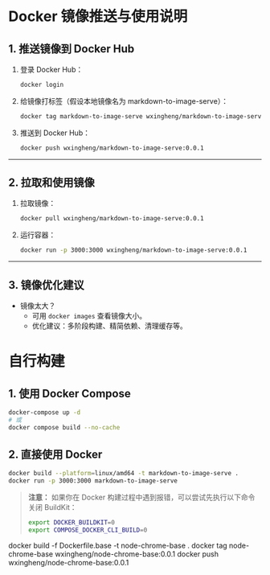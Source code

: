 <!--
 * @Author: wxingheng
 * @Date: 2025-07-23 17:55:43
 * @LastEditTime: 2025-07-24 17:42:59
 * @LastEditors: wxingheng
 * @Description: Docker 镜像推送与使用说明
 * @FilePath: /markdown-to-image-serve/dev.md
-->

# Docker 镜像推送与使用说明

## 1. 推送镜像到 Docker Hub

1. 登录 Docker Hub：
   ```bash
   docker login
   ```
2. 给镜像打标签（假设本地镜像名为 markdown-to-image-serve）：
   ```bash
   docker tag markdown-to-image-serve wxingheng/markdown-to-image-serve:0.0.1
   ```
3. 推送到 Docker Hub：
   ```bash
   docker push wxingheng/markdown-to-image-serve:0.0.1
   ```

---

## 2. 拉取和使用镜像

1. 拉取镜像：
   ```bash
   docker pull wxingheng/markdown-to-image-serve:0.0.1
   ```
2. 运行容器：
   ```bash
   docker run -p 3000:3000 wxingheng/markdown-to-image-serve:0.0.1
   ```

---

## 3. 镜像优化建议

- 镜像太大？
  - 可用 `docker images` 查看镜像大小。
  - 优化建议：多阶段构建、精简依赖、清理缓存等。


# 自行构建


## 1. 使用 Docker Compose

```bash
docker-compose up -d
# 或
docker compose build --no-cache
```

## 2. 直接使用 Docker

```bash
docker build --platform=linux/amd64 -t markdown-to-image-serve .
docker run -p 3000:3000 markdown-to-image-serve
```

> **注意：** 如果你在 Docker 构建过程中遇到报错，可以尝试先执行以下命令关闭 BuildKit：
> ```bash
> export DOCKER_BUILDKIT=0
> export COMPOSE_DOCKER_CLI_BUILD=0
> ```



docker build -f Dockerfile.base -t node-chrome-base .
docker tag node-chrome-base wxingheng/node-chrome-base:0.0.1
docker push wxingheng/node-chrome-base:0.0.1


